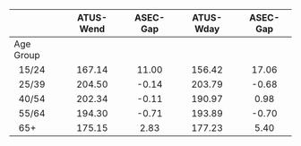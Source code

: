 
|                      |    ATUS-Wend |     ASEC-Gap |    ATUS-Wday |     ASEC-Gap |
| -------------------- | :----------: | :----------: | :----------: | :----------: |
| Age Group            |              |              |              |              |
| &nbsp;&nbsp;15/24    |       167.14 |        11.00 |       156.42 |        17.06 |
| &nbsp;&nbsp;25/39    |       204.50 |        -0.14 |       203.79 |        -0.68 |
| &nbsp;&nbsp;40/54    |       202.34 |        -0.11 |       190.97 |         0.98 |
| &nbsp;&nbsp;55/64    |       194.30 |        -0.71 |       193.89 |        -0.70 |
| &nbsp;&nbsp;65+      |       175.15 |         2.83 |       177.23 |         5.40 |

